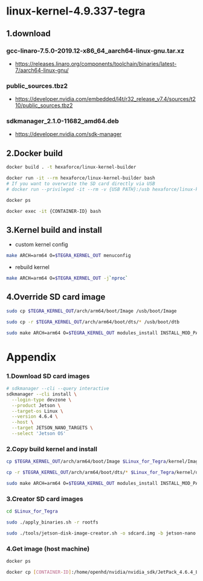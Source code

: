 # linux-kernel-4.9.337-tegra

## 1.download
### gcc-linaro-7.5.0-2019.12-x86_64_aarch64-linux-gnu.tar.xz
* https://releases.linaro.org/components/toolchain/binaries/latest-7/aarch64-linux-gnu/

### public_sources.tbz2
* https://developer.nvidia.com/embedded/l4t/r32_release_v7.4/sources/t210/public_sources.tbz2

### sdkmanager_2.1.0-11682_amd64.deb
* https://developer.nvidia.com/sdk-manager


## 2.Docker build
```bash
docker build . -t hexaforce/linux-kernel-builder

docker run -it --rm hexaforce/linux-kernel-builder bash
# If you want to overwrite the SD card directly via USB
# docker run --privileged -it --rm -v {USB PATH}:/usb hexaforce/linux-kernel-builder

docker ps

docker exec -it {CONTAINER-ID} bash
```

## 3.Kernel build and install
* custom kernel config
```bash
make ARCH=arm64 O=$TEGRA_KERNEL_OUT menuconfig
```
* rebuild kernel
```bash
make ARCH=arm64 O=$TEGRA_KERNEL_OUT -j`nproc`
```

## 4.Override SD card image
```bash
sudo cp $TEGRA_KERNEL_OUT/arch/arm64/boot/Image /usb/boot/Image

sudo cp -r $TEGRA_KERNEL_OUT/arch/arm64/boot/dts/* /usb/boot/dtb

sudo make ARCH=arm64 O=$TEGRA_KERNEL_OUT modules_install INSTALL_MOD_PATH=/usb
```

# Appendix

### 1.Download SD card images
```bash
# sdkmanager --cli --query interactive
sdkmanager --cli install \
  --login-type devzone \
  --product Jetson \
  --target-os Linux \
  --version 4.6.4 \
  --host \
  --target JETSON_NANO_TARGETS \
  --select 'Jetson OS'
```

### 2.Copy build kernel and install
```bash
cp $TEGRA_KERNEL_OUT/arch/arm64/boot/Image $Linux_for_Tegra/kernel/Image

cp -r $TEGRA_KERNEL_OUT/arch/arm64/boot/dts/* $Linux_for_Tegra/kernel/dtb

sudo make ARCH=arm64 O=$TEGRA_KERNEL_OUT modules_install INSTALL_MOD_PATH=$Linux_for_Tegra/rootfs/
```
### 3.Creator SD card images
```bash
cd $Linux_for_Tegra

sudo ./apply_binaries.sh -r rootfs

sudo ./tools/jetson-disk-image-creator.sh -o sdcard.img -b jetson-nano -r 300
```

### 4.Get image (host machine)
```bash
docker ps

docker cp [CONTAINER-ID]:/home/openhd/nvidia/nvidia_sdk/JetPack_4.6.4_Linux_JETSON_NANO_TARGETS/Linux_for_Tegra/bootloader/system.img .
```